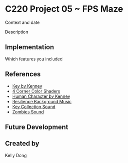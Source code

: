 
# C220 Project 05 ~ FPS Maze
Context and date

Description

## Implementation
Which features you included

## References
- [Key by Kenney](https://kenney.nl/assets/platformer-kit)
- [4 Corner Color Shaders](https://godotshaders.com/shader/4-corner-gradient/)
- [Human Character by Kenney](https://kenney.nl/assets/blocky-characters)
- [Resilience Background Music](https://patrickdearteaga.com/royalty-free-music/page-2/)
- [Key Collection Sound](https://freesound.org/people/ProjectsU012/sounds/341695/)
- [Zombies Sound](https://freesound.org/people/gneube/sounds/315844/)

## Future Development

## Created by
Kelly Dong

